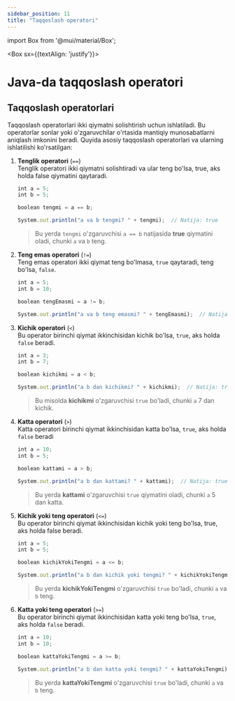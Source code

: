 ```yaml
--- 
sidebar_position: 11
title: "Taqqoslash operatori" 
--- 
```


import Box from '@mui/material/Box'; 


<Box sx={{textAlign: 'justify'}}>

# Java-da taqqoslash operatori

## Taqqoslash operatorlari

Taqqoslash operatorlari ikki qiymatni solishtirish uchun ishlatiladi. Bu operatorlar sonlar yoki o'zgaruvchilar o'rtasida mantiqiy munosabatlarni aniqlash imkonini beradi. Quyida asosiy taqqoslash operatorlari va ularning ishlatilishi ko'rsatilgan:

1. **Tenglik operatori** (`==`)  
    Tenglik operatori ikki qiymatni solishtiradi va ular teng bo'lsa, true, aks holda false qiymatini qaytaradi.
    ```javascript
    int a = 5;
    int b = 5;

    boolean tengmi = a == b;

    System.out.println("a va b tengmi? " + tengmi);  // Natija: true
    ```
    > Bu yerda `tengmi` o'zgaruvchisi `a == b` natijasida **true** qiymatini oladi, chunki `a` va `b` teng.

2. **Teng emas operatori** (`!=`)   
    Teng emas operatori ikki qiymat teng bo'lmasa, `true` qaytaradi, teng bo'lsa, `false`.
    ```javascript
    int a = 5;
    int b = 10;

    boolean tengEmasmi = a != b;

    System.out.println("a va b teng emasmi? " + tengEmasmi);  // Natija: true
    ```

3. **Kichik operatori** (`<`)  
    Bu operator birinchi qiymat ikkinchisidan kichik bo'lsa, `true`, aks holda `false` beradi.
    ```javascript
    int a = 3;
    int b = 7;

    boolean kichikmi = a < b;

    System.out.println("a b dan kichikmi? " + kichikmi);  // Natija: true
    ```
    > Bu misolda **kichikmi** o'zgaruvchisi `true` bo'ladi, chunki `a` 7 dan kichik.

4. **Katta operatori** (`>`)  
    Katta operatori birinchi qiymat ikkinchisidan katta bo'lsa, `true`, aks holda `false` beradi
    ```javascript
    int a = 10;
    int b = 5;

    boolean kattami = a > b;

    System.out.println("a b dan kattami? " + kattami);  // Natija: true
    ```
    >Bu yerda **kattami** o'zgaruvchisi `true` qiymatini oladi, chunki `a` 5 dan katta.

5. **Kichik yoki teng operatori** (`<=`)  
    Bu operator birinchi qiymat ikkinchisidan kichik yoki teng bo'lsa, true, aks holda false beradi.
    ```javascript
    int a = 5;
    int b = 5;

    boolean kichikYokiTengmi = a <= b;

    System.out.println("a b dan kichik yoki tengmi? " + kichikYokiTengmi);  // Natija: true
    ```
    >Bu yerda **kichikYokiTengmi** o'zgaruvchisi `true` bo'ladi, chunki `a` va `b` teng.

6. **Katta yoki teng operatori** (`>=`)  
    Bu operator birinchi qiymat ikkinchisidan katta yoki teng bo'lsa, `true`, aks holda `false` beradi.
    ```javascript
    int a = 10;
    int b = 10;

    boolean kattaYokiTengmi = a >= b;

    System.out.println("a b dan katta yoki tengmi? " + kattaYokiTengmi);  // Natija: true
    ```
    >Bu yerda **kattaYokiTengmi** o'zgaruvchisi `true` bo'ladi, chunki `a` va `b` teng.

</Box>